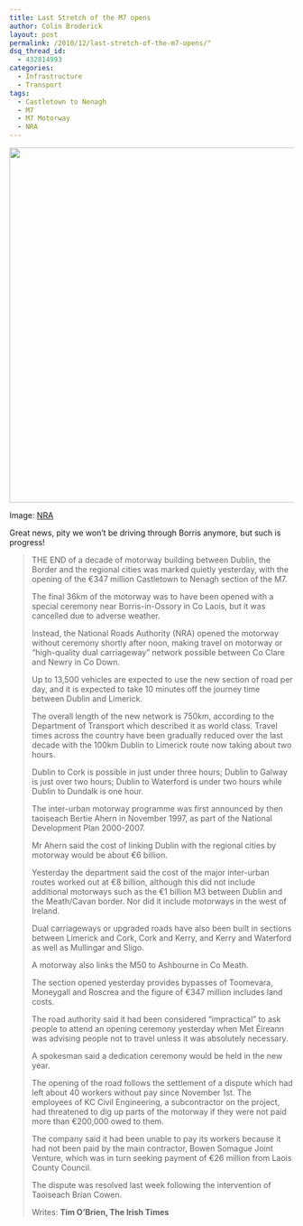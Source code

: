 ```yaml
---
title: Last Stretch of the M7 opens
author: Colin Broderick
layout: post
permalink: /2010/12/last-stretch-of-the-m7-opens/"
dsq_thread_id:
  - 432814993
categories:
  - Infrastructure
  - Transport
tags:
  - Castletown to Nenagh
  - M7
  - M7 Motorway
  - NRA
---
```

<p style="text-align: center;">
  <a href="{{site.baseurl}}/wp-content/uploads/2010/12/M7_FinalStretch.jpg"><img class="aligncenter size-large wp-image-1197" title="M7 Final Stretch" src="{{site.baseurl}}/wp-content/uploads/2010/12/M7_FinalStretch-1024x699.jpg" alt="" width="922" height="629" /></a>
</p>

Image: [NRA][1]

Great news, pity we won&#8217;t be driving through Borris anymore, but such is progress!

> THE END of a decade of motorway building between Dublin, the Border and the regional cities was marked quietly yesterday, with the opening of the €347 million Castletown to Nenagh section of the M7.
> 
> The final 36km of the motorway was to have been opened with a special ceremony near Borris-in-Ossory in Co Laois, but it was cancelled due to adverse weather.
> 
> Instead, the National Roads Authority (NRA) opened the motorway without ceremony shortly after noon, making travel on motorway or “high-quality dual carriageway” network possible between Co Clare and Newry in Co Down.
> 
> Up to 13,500 vehicles are expected to use the new section of road per day, and it is expected to take 10 minutes off the journey time between Dublin and Limerick.
> 
> The overall length of the new network is 750km, according to the Department of Transport which described it as world class. Travel times across the country have been gradually reduced over the last decade with the 100km Dublin to Limerick route now taking about two hours.
> 
> Dublin to Cork is possible in just under three hours; Dublin to Galway is just over two hours; Dublin to Waterford is under two hours while Dublin to Dundalk is one hour.
> 
> The inter-urban motorway programme was first announced by then taoiseach Bertie Ahern in November 1997, as part of the National Development Plan 2000-2007.
> 
> Mr Ahern said the cost of linking Dublin with the regional cities by motorway would be about €6 billion.
> 
> Yesterday the department said the cost of the major inter-urban routes worked out at €8 billion, although this did not include additional motorways such as the €1 billion M3 between Dublin and the Meath/Cavan border. Nor did it include motorways in the west of Ireland.
> 
> Dual carriageways or upgraded roads have also been built in sections between Limerick and Cork, Cork and Kerry, and Kerry and Waterford as well as Mullingar and Sligo.
> 
> A motorway also links the M50 to Ashbourne in Co Meath.
> 
> The section opened yesterday provides bypasses of Toomevara, Moneygall and Roscrea and the figure of €347 million includes land costs.
> 
> The road authority said it had been considered “impractical” to ask people to attend an opening ceremony yesterday when Met Éireann was advising people not to travel unless it was absolutely necessary.
> 
> A spokesman said a dedication ceremony would be held in the new year.
> 
> The opening of the road follows the settlement of a dispute which had left about 40 workers without pay since November 1st. The employees of KC Civil Engineering, a subcontractor on the project, had threatened to dig up parts of the motorway if they were not paid more than €200,000 owed to them.
> 
> The company said it had been unable to pay its workers because it had not been paid by the main contractor, Bowen Somague Joint Venture, which was in turn seeking payment of €26 million from Laois County Council.
> 
> The dispute was resolved last week following the intervention of Taoiseach Brian Cowen.
> 
> Writes: **Tim O&#8217;Brien, The Irish Times**



 [1]: http://nra.ie/News/DownloadableDocumentation/file,17733,en.pdf